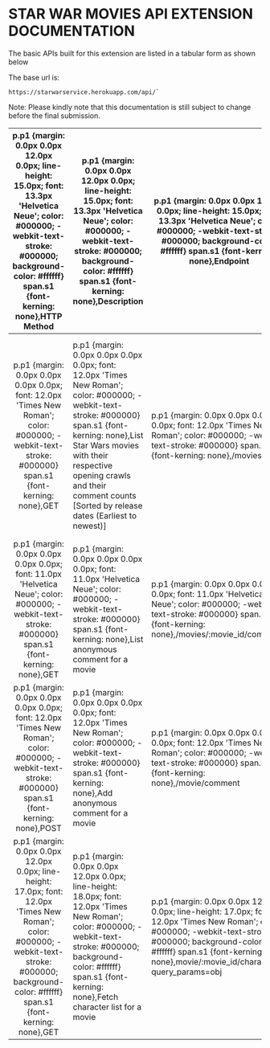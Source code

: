 # STAR WAR MOVIES API EXTENSION DOCUMENTATION 
The basic APIs built for this extension are listed in a tabular form as shown below 

The base url is: 
```
https://starwarservice.herokuapp.com/api/` 
```

Note: Please kindly note that this documentation is still subject to change before the final submission. 

| p.p1 {margin: 0.0px 0.0px 12.0px 0.0px; line-height: 15.0px; font: 13.3px 'Helvetica Neue'; color: #000000; -webkit-text-stroke: #000000; background-color: #ffffff} span.s1 {font-kerning: none},HTTP Method | p.p1 {margin: 0.0px 0.0px 12.0px 0.0px; line-height: 15.0px; font: 13.3px 'Helvetica Neue'; color: #000000; -webkit-text-stroke: #000000; background-color: #ffffff} span.s1 {font-kerning: none},Description                                                                        | p.p1 {margin: 0.0px 0.0px 12.0px 0.0px; line-height: 15.0px; font: 13.3px 'Helvetica Neue'; color: #000000; -webkit-text-stroke: #000000; background-color: #ffffff} span.s1 {font-kerning: none},Endpoint                                      | p.p1 {margin: 0.0px 0.0px 12.0px 0.0px; line-height: 15.0px; font: 13.3px 'Helvetica Neue'; color: #000000; -webkit-text-stroke: #000000; background-color: #ffffff} span.s1 {font-kerning: none},Request | p.p1 {margin: 0.0px 0.0px 12.0px 0.0px; line-height: 15.0px; font: 13.3px 'Helvetica Neue'; color: #000000; -webkit-text-stroke: #000000; background-color: #ffffff} span.s1 {font-kerning: none},Response                                                                                                                                                                                                                                                                                                                          |
|:-------------------------------------------------------------------------------------------------------------------------------------------------------------------------------------------------------------:|--------------------------------------------------------------------------------------------------------------------------------------------------------------------------------------------------------------------------------------------------------------------------------------|-------------------------------------------------------------------------------------------------------------------------------------------------------------------------------------------------------------------------------------------------|-----------------------------------------------------------------------------------------------------------------------------------------------------------------------------------------------------------|-------------------------------------------------------------------------------------------------------------------------------------------------------------------------------------------------------------------------------------------------------------------------------------------------------------------------------------------------------------------------------------------------------------------------------------------------------------------------------------------------------------------------------------|
| p.p1 {margin: 0.0px 0.0px 0.0px 0.0px; font: 12.0px 'Times New Roman'; color: #000000; -webkit-text-stroke: #000000} span.s1 {font-kerning: none},GET                                                         | p.p1 {margin: 0.0px 0.0px 0.0px 0.0px; font: 12.0px 'Times New Roman'; color: #000000; -webkit-text-stroke: #000000} span.s1 {font-kerning: none},List Star Wars movies with their respective opening crawls and their comment counts [Sorted by release dates (Earliest to newest)] | p.p1 {margin: 0.0px 0.0px 0.0px 0.0px; font: 12.0px 'Times New Roman'; color: #000000; -webkit-text-stroke: #000000} span.s1 {font-kerning: none},/movies                                                                                       | p.p1 {margin: 0.0px 0.0px 0.0px 0.0px; font: 12.0px 'Times New Roman'; color: #000000; -webkit-text-stroke: #000000} span.s1 {font-kerning: none},NULL                                                    | p.p1 {margin: 0.0px 0.0px 0.0px 0.0px; font: 12.0px 'Times New Roman'; color: #000000; -webkit-text-stroke: #000000} span.s1 {font-kerning: none},{ status: ‘success’, statusCode: 200,,data: [,{ "title": "A New Hope", "opening_crawl": "It is,aperiod of civil war.\r\nRebel spaceships, striking\r\nfrom a hidden base....",,“comment_count”: “4”,}, {,"title": "Attack of the Clones", "opening_crawl": "It is a period of civil war.\r\nRebel spaceships, striking\r\nfrom a hidden base....",,“comment_count”: “4”,},... ],} |
| p.p1 {margin: 0.0px 0.0px 0.0px 0.0px; font: 11.0px 'Helvetica Neue'; color: #000000; -webkit-text-stroke: #000000} span.s1 {font-kerning: none},GET                                                          | p.p1 {margin: 0.0px 0.0px 0.0px 0.0px; font: 11.0px 'Helvetica Neue'; color: #000000; -webkit-text-stroke: #000000} span.s1 {font-kerning: none},List anonymous comment for a movie                                                                                                  | p.p1 {margin: 0.0px 0.0px 0.0px 0.0px; font: 11.0px 'Helvetica Neue'; color: #000000; -webkit-text-stroke: #000000} span.s1 {font-kerning: none},/movies/:movie_id/comments                                                                    | p.p1 {margin: 0.0px 0.0px 0.0px 0.0px; font: 11.0px 'Helvetica Neue'; color: #000000; -webkit-text-stroke: #000000} span.s1 {font-kerning: none},NULL                                                     | p.p1 {margin: 0.0px 0.0px 0.0px 0.0px; font: 11.0px 'Helvetica Neue'; color: #000000; -webkit-text-stroke: #000000} span.s1 {font-kerning: none},{ status: ‘success’, statusCode: 200, data: { “title”: “A New Hope”, “comments”:,[ “Good”, “Awesome” ],} },{ status: ‘fail’, statusCode: 404                                                                                                                                                                                                                                       |
| p.p1 {margin: 0.0px 0.0px 0.0px 0.0px; font: 12.0px 'Times New Roman'; color: #000000; -webkit-text-stroke: #000000} span.s1 {font-kerning: none},POST                                                        | p.p1 {margin: 0.0px 0.0px 0.0px 0.0px; font: 12.0px 'Times New Roman'; color: #000000; -webkit-text-stroke: #000000} span.s1 {font-kerning: none},Add anonymous comment for a movie                                                                                                  | p.p1 {margin: 0.0px 0.0px 0.0px 0.0px; font: 12.0px 'Times New Roman'; color: #000000; -webkit-text-stroke: #000000} span.s1 {font-kerning: none},/movie/comment                                                                                | p.p1 {margin: 0.0px 0.0px 0.0px 0.0px; font: 12.0px 'Times New Roman'; color: #000000; -webkit-text-stroke: #000000} span.s1 {font-kerning: none},{ “movie_id”: 1, “comment”: “fdf” }                     | p.p1 {margin: 0.0px 0.0px 0.0px 0.0px; font: 12.0px 'Times New Roman'; color: #000000; -webkit-text-stroke: #000000} span.s1 {font-kerning: none},{ status: ‘success’, message: ‘Comment successfully added to ’,},{ status: ‘fail’, statusCode: 404, message: ‘No movie is tied to the provided movie id’,},{ status: ‘fail’, message: ‘An error occurred when trying to add comment’,,}                                                                                                                                           |
| p.p1 {margin: 0.0px 0.0px 12.0px 0.0px; line-height: 17.0px; font: 12.0px 'Times New Roman'; color: #000000; -webkit-text-stroke: #000000; background-color: #ffffff} span.s1 {font-kerning: none},GET        | p.p1 {margin: 0.0px 0.0px 12.0px 0.0px; line-height: 18.0px; font: 12.0px 'Times New Roman'; color: #000000; -webkit-text-stroke: #000000; background-color: #ffffff} span.s1 {font-kerning: none},Fetch character list for a movie                                                  | p.p1 {margin: 0.0px 0.0px 12.0px 0.0px; line-height: 17.0px; font: 12.0px 'Times New Roman'; color: #000000; -webkit-text-stroke: #000000; background-color: #ffffff} span.s1 {font-kerning: none},movie/:movie_id/characters?query_params=obj | p.p1 {margin: 0.0px 0.0px 12.0px 0.0px; line-height: 17.0px; font: 12.0px 'Times New Roman'; color: #000000; -webkit-text-stroke: #000000; background-color: #ffffff} span.s1 {font-kerning: none},NULL   | p.p1 {margin: 0.0px 0.0px 12.0px 0.0px; line-height: 17.0px; font: 12.0px 'Times New Roman'; color: #000000; -webkit-text-stroke: #000000; background-color: #ffffff} span.s1 {font-kerning: none},{ status: ‘success’, data: {,metadata: { “character_count”: 3, “total_height_cm”:,123cm, “total_height_in”:1ft,,6.93inches },characters: [ {character_data}, {character_data},... ],} },{ status: ‘fail’, statusCode: 404, message: ‘No movie is tied to the provided movie id’,}                                                |
